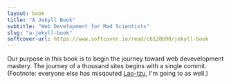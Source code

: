 ```yaml
---
layout: book
title: "A Jekyll Book"
subtitle: "Web Development for Mad Scientists"
slug: "a-jekyll-book"
softcover-url: https://www.softcover.io/read/c6120b90/jekyll-book
---
```


Our purpose in this book is to begin the journey toward web devevelopment mastery. The journey of a thousand sites begins with a single commit. (Footnote: everyone else has misqouted [Lao-tzu][lao-tzu-quote], I'm going to as well.)

[lao-tzu-quote]: http://www.quotationspage.com/quote/24004.html